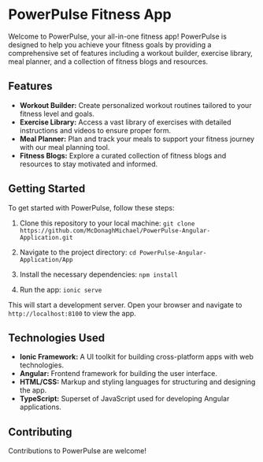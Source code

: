 # PowerPulse Fitness App
Welcome to PowerPulse, your all-in-one fitness app! PowerPulse is designed to help you achieve your fitness goals by providing a comprehensive set of features including a workout builder, exercise library, meal planner, and a collection of fitness blogs and resources.

## Features
- **Workout Builder:** Create personalized workout routines tailored to your fitness level and goals.
- **Exercise Library:** Access a vast library of exercises with detailed instructions and videos to ensure proper form.
- **Meal Planner:** Plan and track your meals to support your fitness journey with our meal planning tool.
- **Fitness Blogs:** Explore a curated collection of fitness blogs and resources to stay motivated and informed.
  
## Getting Started
To get started with PowerPulse, follow these steps:

1. Clone this repository to your local machine:
```git clone https://github.com/McDonaghMichael/PowerPulse-Angular-Application.git```

2. Navigate to the project directory:
```cd PowerPulse-Angular-Application/App```

4. Install the necessary dependencies:
```npm install```

5. Run the app:
```ionic serve```

This will start a development server. Open your browser and navigate to ```http://localhost:8100``` to view the app.

## Technologies Used
- **Ionic Framework:** A UI toolkit for building cross-platform apps with web technologies.
- **Angular:** Frontend framework for building the user interface.
- **HTML/CSS:** Markup and styling languages for structuring and designing the app.
- **TypeScript:** Superset of JavaScript used for developing Angular applications.
  
## Contributing
Contributions to PowerPulse are welcome!
